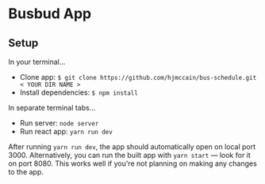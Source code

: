 # Busbud App

## Setup

In your terminal...
* Clone app: `$ git clone https://github.com/hjmccain/bus-schedule.git < YOUR DIR NAME >`
* Install dependencies: `$ npm install`

In separate terminal tabs...
* Run server: `node server`
* Run react app: `yarn run dev`

After running `yarn run dev`, the app should automatically open on local port 3000. Alternatively, you can run the built app with `yarn start` — look for it on port 8080. This works well if you're not planning on making any changes to the app.
